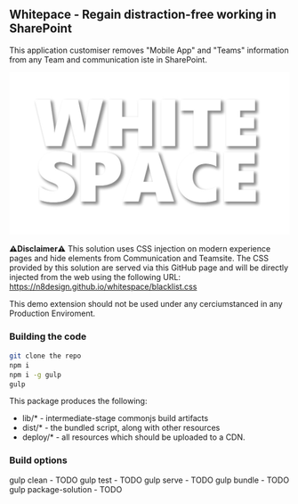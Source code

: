 ## Whitepace - Regain distraction-free working in SharePoint 

This application customiser removes "Mobile App" and "Teams" information from any Team and communication iste in SharePoint.

![Whitespace Logo](docs/assets/whitespace.jpg)

**⚠️Disclaimer⚠️**
This solution uses CSS injection on modern experience pages and hide elements from Communication and Teamsite. The CSS provided by this solution are served via this GitHub page and will be directly injected from the web using the following URL: https://n8design.github.io/whitespace/blacklist.css

This demo extension should not be used under any cerciumstanced in any Production Enviroment.

### Building the code

```bash
git clone the repo
npm i
npm i -g gulp
gulp
```

This package produces the following:

* lib/* - intermediate-stage commonjs build artifacts
* dist/* - the bundled script, along with other resources
* deploy/* - all resources which should be uploaded to a CDN.

### Build options

gulp clean - TODO
gulp test - TODO
gulp serve - TODO
gulp bundle - TODO
gulp package-solution - TODO
